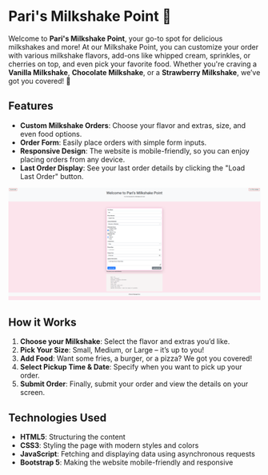 # Pari's Milkshake Point 🍨

Welcome to **Pari's Milkshake Point**, your go-to spot for delicious milkshakes and more! At our Milkshake Point, you can customize your order with various milkshake flavors, add-ons like whipped cream, sprinkles, or cherries on top, and even pick your favorite food. Whether you're craving a **Vanilla Milkshake**, **Chocolate Milkshake**, or a **Strawberry Milkshake**, we’ve got you covered! 🥤

## Features

- **Custom Milkshake Orders**: Choose your flavor and extras, size, and even food options.
- **Order Form**: Easily place orders with simple form inputs.
- **Responsive Design**: The website is mobile-friendly, so you can enjoy placing orders from any device.
- **Last Order Display**: See your last order details by clicking the "Load Last Order" button.

![Milkshake Image](./pictures/aaa.png)

## How it Works

1. **Choose your Milkshake**: Select the flavor and extras you’d like.
2. **Pick Your Size**: Small, Medium, or Large – it’s up to you!
3. **Add Food**: Want some fries, a burger, or a pizza? We got you covered!
4. **Select Pickup Time & Date**: Specify when you want to pick up your order.
5. **Submit Order**: Finally, submit your order and view the details on your screen.

## Technologies Used

- **HTML5**: Structuring the content
- **CSS3**: Styling the page with modern styles and colors
- **JavaScript**: Fetching and displaying data using asynchronous requests
- **Bootstrap 5**: Making the website mobile-friendly and responsive



